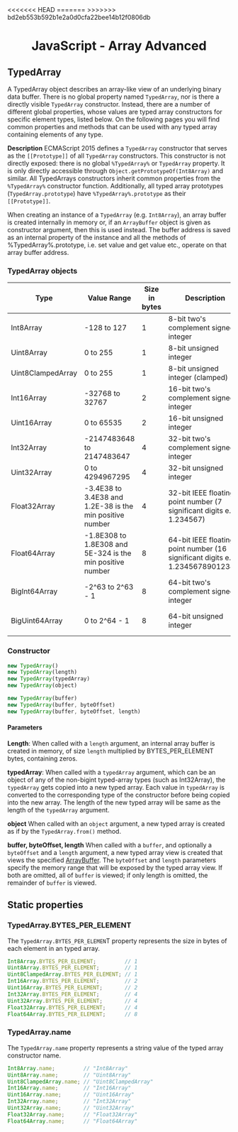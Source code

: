 <link rel="stylesheet" href="https://cdn.jsdelivr.net/npm/bootstrap-icons@1.5.0/font/bootstrap-icons.css">
<<<<<<< HEAD
<link rel="stylesheet" href="../../lib/doc_style.css">
=======
<link rel="stylesheet" href="../source.css">
>>>>>>> bd2eb553b592b1e2a0d0cfa22bee14b12f0806db

<h1 style="text-align:center;">JavaScript - Array Advanced</h1>

## TypedArray
A TypedArray object describes an array-like view of an underlying binary data buffer. There is no global property named `TypedArray`, nor is there a directly visible `TypedArray` constructor. Instead, there are a number of different global properties, whose values are typed array constructors for specific element types, listed below. On the following pages you will find common properties and methods that can be used with any typed array containing elements of any type.

**Description**
ECMAScript 2015 defines a `TypedArray` constructor that serves as the `[[Prototype]]` of all `TypedArray` constructors. This constructor is not directly exposed: there is no global `%TypedArray%` or `TypedArray` property. It is only directly accessible through `Object.getPrototypeOf(Int8Array)` and similar. All TypedArrays constructors inherit common properties from the `%TypedArray%` constructor function. Additionally, all typed array prototypes (`TypedArray.prototype`) have `%TypedArray%.prototype` as their `[[Prototype]]`.

When creating an instance of a `TypedArray` (e.g. `Int8Array`), an array buffer is created internally in memory or, if an `ArrayBuffer` object is given as constructor argument, then this is used instead. The buffer address is saved as an internal property of the instance and all the methods of %TypedArray%.prototype, i.e. set value and get value etc., operate on that array buffer address.

### TypedArray objects

| Type | Value Range | Size in bytes | Description | Web IDL type | Equivalent C type |
|--|--|--|--|--|--|
| Int8Array | -128 to 127 | 1 | 8-bit two's complement signed integer | byte | int8_t |
| Uint8Array | 0 to 255 | 1 | 8-bit unsigned integer | octet | uint8_t |
| Uint8ClampedArray | 0 to 255 | 1 | 8-bit unsigned integer (clamped) | octet | uint8_t |
| Int16Array | -32768 to 32767 | 2 | 16-bit two's complement signed integer | short | int16_t |
| Uint16Array | 0 to 65535 | 2 | 16-bit unsigned integer | unsigned short | uint16_t |
| Int32Array | -2147483648 to 2147483647 | 4 | 32-bit two's complement signed integer | long | int32_t |
| Uint32Array | 0 to 4294967295 | 4 | 32-bit unsigned integer | unsigned long | uint32_t |
| Float32Array | -3.4E38 to 3.4E38 and 1.2E-38 is the min positive number | 4 | 32-bit IEEE floating point number (7 significant digits e.g., 1.234567) | unrestricted float | float |
| Float64Array | -1.8E308 to 1.8E308 and 5E-324 is the min positive number | 8 | 64-bit IEEE floating point number (16 significant digits e.g., 1.23456789012345) | unrestricted double | double |
| BigInt64Array | -2^63 to 2^63 - 1 | 8 | 64-bit two's complement signed integer | bigint | int64_t (signed long long) |
| BigUint64Array | 0 to 2^64 - 1 | 8 | 64-bit unsigned integer | bigint | uint64_t (unsigned long long) |

### Constructor
```js
new TypedArray()
new TypedArray(length)
new TypedArray(typedArray)
new TypedArray(object)

new TypedArray(buffer)
new TypedArray(buffer, byteOffset)
new TypedArray(buffer, byteOffset, length)
```

#### Parameters
**Length**: When called with a `length` argument, an internal array buffer is created in memory, of size `length` multiplied by BYTES_PER_ELEMENT bytes, containing zeros.

**typedArray**: When called with a `typedArray` argument, which can be an object of any of the non-bigint typed-array types (such as Int32Array), the `typedArray` gets copied into a new typed array. Each value in `typedArray` is converted to the corresponding type of the constructor before being copied into the new array. The length of the new typed array will be same as the length of the `typedArray` argument.

**object**
When called with an `object` argument, a new typed array is created as if by the `TypedArray.from()` method.

**buffer, byteOffset, length**
When called with a `buffer`, and optionally a `byteOffset` and a `length` argument, a new typed array view is created that views the specified [ArrayBuffer](https://devdocs.io/javascript/global_objects/arraybuffer). The `byteOffset` and `length` parameters specify the memory range that will be exposed by the typed array view. If both are omitted, all of `buffer` is viewed; if only length is omitted, the remainder of `buffer` is viewed.

## Static properties

### TypedArray.BYTES_PER_ELEMENT
The ``TypedArray.BYTES_PER_ELEMEN``T property represents the size in bytes of each element in an typed array.
```js
Int8Array.BYTES_PER_ELEMENT;         // 1
Uint8Array.BYTES_PER_ELEMENT;        // 1
Uint8ClampedArray.BYTES_PER_ELEMENT; // 1
Int16Array.BYTES_PER_ELEMENT;        // 2
Uint16Array.BYTES_PER_ELEMENT;       // 2
Int32Array.BYTES_PER_ELEMENT;        // 4
Uint32Array.BYTES_PER_ELEMENT;       // 4
Float32Array.BYTES_PER_ELEMENT;      // 4
Float64Array.BYTES_PER_ELEMENT;      // 8
```


### TypedArray.name
The ``TypedArray.name`` property represents a string value of the typed array constructor name.
```js
Int8Array.name;         // "Int8Array"
Uint8Array.name;        // "Uint8Array"
Uint8ClampedArray.name; // "Uint8ClampedArray"
Int16Array.name;        // "Int16Array"
Uint16Array.name;       // "Uint16Array"
Int32Array.name;        // "Int32Array"
Uint32Array.name;       // "Uint32Array"
Float32Array.name;      // "Float32Array"
Float64Array.name;      // "Float64Array"
```









